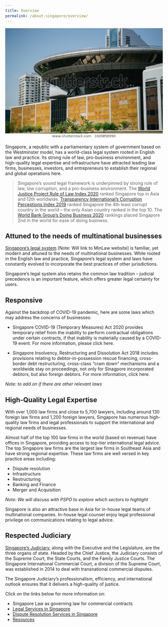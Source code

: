 ```yaml
---
title: Overview
permalink: /about-singapore/overview/
---
```

![mock picture of the supreme court building](/images/mock-03-about-singapore.jpg)

Singapore, a republic with a parliamentary system of government based on the Westminster model, has a world-class legal system rooted in English law and practice. Its strong rule of law, pro-business environment, and high-quality legal expertise and infrastructure have attracted leading law firms, businesses, investors, and entrepreneurs to establish their regional and global operations here.

> Singapore’s sound legal framework is underpinned by strong rule of law, low corruption, and a pro-business environment. The [World Justice Project Rule of Law Index 2020](https://worldjusticeproject.org/our-work/research-and-data/wjp-rule-law-index-2020) ranked Singapore top in Asia and 12th worldwide. [Transparency International’s Corruption Perceptions Index 2019](https://www.transparency.org/en/cpi/2019) ranked Singapore the 4th least corrupt country in the world – the only Asian country ranked in the top 10. The [World Bank Group’s Doing Business 2020](https://www.doingbusiness.org/en/ranking) rankings placed Singapore 2nd in the world for ease of doing business. 

## Attuned to the needs of multinational businesses

[Singapore’s legal system](https://www.mlaw.gov.sg/about-us/our-legal-system) [Note: Will link to MinLaw website] is familiar, yet modern and attuned to the needs of multinational businesses. While rooted in the English law and practice, Singapore’s legal system and laws have constantly evolved to incorporate the best practices of other jurisdictions.

Singapore’s legal system also retains the common law tradition – judicial precedence is an important feature, which offers greater legal certainty for users.

## Responsive

Against the backdrop of COVID-19 pandemic, here are some laws which may address the concerns of businesses:

 - Singapore COVID-19 (Temporary Measures) Act 2020 provides temporary relief from the inability to perform contractual obligations under certain contracts, if that inability is materially caused by a COVID-19 event. For more information, please click here.

 - Singapore Insolvency, Restructuring and Dissolution Act 2018 includes provisions relating to debtor-in-possession rescue financing, cross-border debt restructuring, cross-class “cram down” mechanisms and a worldwide stay on proceedings, not only for Sinagpore incorporated debtors, but also foreign debtors. For more information, click here.

*Note: to add on if there are other relevant laws*

## High-Quality Legal Expertise

With over 1,000 law firms and close to 5,700 lawyers, including around 130 foreign law firms and 1,200 foreign lawyers, Singapore has numerous high-quality law firms and legal professionals to support the international and regional needs of businesses.

Almost half of the top 100 law firms in the world (based on revenue) have offices in Singapore, providing access to top-tier international legal advice. The top Singapore law firms are the largest law firms in Southeast Asia and have strong regional expertise. These law firms are well versed in key practice areas including:

- Dispute resolution
- Infrastructure
- Restructuring
- Banking and Finance
- Merger and Acquisition

*Note: We will discuss with PSPO to explore which sectors to highlight*

Singapore is also an attractive base in Asia for in-house legal teams of multinational companies. In-house legal counsel enjoy legal professional privilege on communications relating to legal advice.

## Respected Judiciary

[Singapore’s Judiciary](https://www.supremecourt.gov.sg/who-we-are/the-supreme-court/singapore-judicial-system), along with the Executive and the Legislature, are the three organs of state. Headed by the Chief Justice, the Judiciary consists of the Supreme Court, the State Courts, and the Family Justice Courts. The Singapore International Commercial Court, a division of the Supreme Court, was established in 2014 to deal with transnational commercial disputes.

The Singapore Judiciary’s professionalism, efficiency, and international outlook ensures that it delivers a high-quality of justice.

Click on the links below for more information on:

- Singapore Law as governing law for commercial contracts
- [Legal Services in Singapore](/legal-services/overview/)
- [Dispute Resolution Services in Singapore](/dispute-resolution/why-resolve-disputes-in-singapore/)
- [Resources](/about-singapore/resources/singapore-legislation/)
